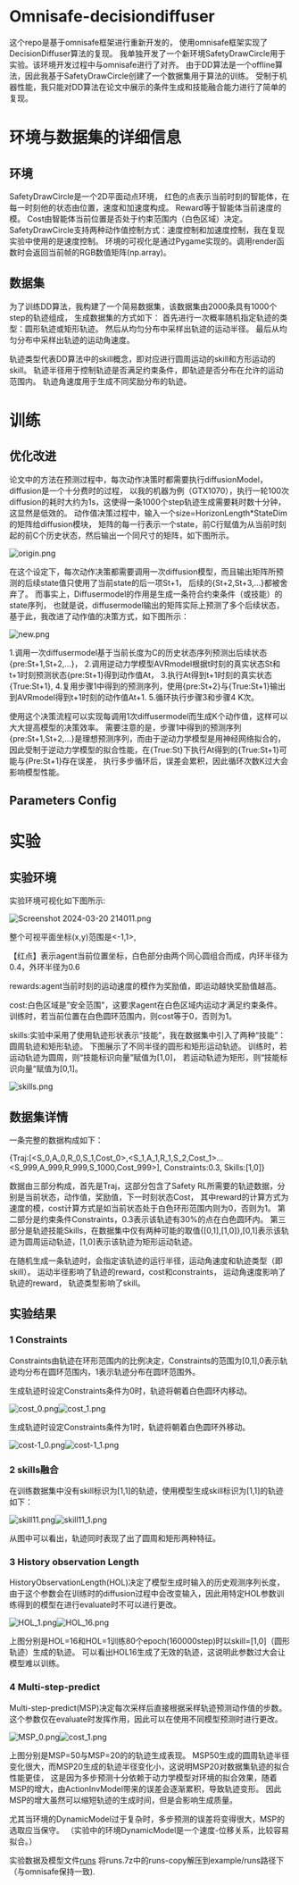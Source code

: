 # Omnisafe-decisiondiffuser

这个repo是基于omnisafe框架进行重新开发的，
使用omnisafe框架实现了DecisionDiffuser算法的复现。
我单独开发了一个新环境SafetyDrawCircle用于实验。该环境开发过程中与omnisafe进行了对齐。
由于DD算法是一个offline算法，因此我基于SafetyDrawCircle创建了一个数据集用于算法的训练。
受制于机器性能，我只能对DD算法在论文中展示的条件生成和技能融合能力进行了简单的复现。

# 环境与数据集的详细信息

## 环境

SafetyDrawCircle是一个2D平面动点环境，
红色的点表示当前时刻的智能体，在每一时刻他的状态由位置，速度和加速度构成。
Reward等于智能体当前速度的模。
Cost由智能体当前位置是否处于约束范围内（白色区域）决定。
SafetyDrawCircle支持两种动作值控制方式：速度控制和加速度控制，我在复现实验中使用的是速度控制。
环境的可视化是通过Pygame实现的。调用render函数时会返回当前帧的RGB数值矩阵(np.array)。

## 数据集

为了训练DD算法，我构建了一个简易数据集，该数据集由2000条具有1000个step的轨迹组成，
生成数据集的方式如下：
首先进行一次概率随机指定轨迹的类型：圆形轨迹或矩形轨迹。
然后从均匀分布中采样出轨迹的运动半径。
最后从均匀分布中采样出轨迹的运动角速度。

轨迹类型代表DD算法中的skill概念，即对应进行圆周运动的skill和方形运动的skill。
轨迹半径用于控制轨迹是否满足约束条件，即轨迹是否分布在允许的运动范围内。
轨迹角速度用于生成不同奖励分布的轨迹。

# 训练

## 优化改进

论文中的方法在预测过程中，每次动作决策时都需要执行diffusionModel，diffusion是一个十分费时的过程，
以我的机器为例（GTX1070），执行一轮100次diffusion的耗时大约为1s，这使得一条1000个step轨迹生成需要耗时数十分钟，
这显然是低效的。
动作值决策过程中，输入一个size=HorizonLength*StateDim的矩阵给diffusion模块，
矩阵的每一行表示一个state，前C行赋值为从当前时刻起的前C个历史状态，然后输出一个同尺寸的矩阵，如下图所示。

![origin.png](resource/origin.png)

在这个设定下，每次动作决策都需要调用一次diffusion模型，而且输出矩阵所预测的后续state值只使用了当前state的后一项St+1，
后续的{St+2,St+3,...}都被舍弃了。
而事实上，Diffusermodel的作用是生成一条符合约束条件（或技能）的state序列，
也就是说，diffusermodel输出的矩阵实际上预测了多个后续状态，
基于此，我改进了动作值的决策方式，如下图所示：

![new.png](resource/new.png)

1.调用一次diffusermodel基于当前长度为C的历史状态序列预测出后续状态{pre:St+1,St+2,...}，
2.调用逆动力学模型AVRmodel根据t时刻的真实状态St和t+1时刻预测状态{pre:St+1}得到动作值At，
3.执行At得到t+1时刻的真实状态{True:St+1},
4.复用步骤1中得到的预测序列，使用{pre:St+2}与{True:St+1}输出到AVRmodel得到t+1时刻的动作值At+1.
5.循环执行步骤3和步骤4 K次。

使用这个决策流程可以实现每调用1次diffusermodel而生成K个动作值，这样可以大大提高模型的决策效率。
需要注意的是，步骤1中得到的预测序列{pre:St+1,St+2,...}是理想预测序列，而由于逆动力学模型是用神经网络拟合的，
因此受制于逆动力学模型的拟合性能，在{True:St}下执行At得到的{True:St+1}可能与{Pre:St+1}存在误差，
执行多步循环后，误差会累积，因此循环次数K过大会影响模型性能。

## Parameters Config

# 实验

## 实验环境

实验环境可视化如下图所示:

![Screenshot 2024-03-20 214011.png](resource/Screenshot%202024-03-20%20214011.png)

整个可视平面坐标(x,y)范围是<-1,1>,

【红点】表示agent当前位置坐标，白色部分由两个同心圆组合而成，内环半径为0.4，外环半径为0.6

rewards:agent当前时刻的运动速度的模作为奖励值，即运动越快奖励值越高。

cost:白色区域是”安全范围"，这要求agent在白色区域内运动才满足约束条件。
训练时，若当前位置在白色圆环范围内，则cost等于0，否则为1。

skills:实验中采用了使用轨迹形状表示“技能”，我在数据集中引入了两种“技能”：圆周轨迹和矩形轨迹。
下图展示了不同半径的圆形和矩形运动轨迹。
训练时，若运动轨迹为圆周，则“技能标识向量”赋值为[1,0]，
若运动轨迹为矩形，则“技能标识向量“赋值为[0,1]。

![skills.png](resource/skills.png)

## 数据集详情

一条完整的数据构成如下：

{Traj:[<S_0,A_0,R_0,S_1,Cost_0>,<S_1,A_1,R_1,S_2,Cost_1>...<S_999,A_999,R_999,S_1000,Cost_999>],
Constraints:0.3,
Skills:[1,0]}

数据由三部分构成，首先是Traj，这部分包含了Safety RL所需要的轨迹数据，分别是当前状态，动作值，奖励值，下一时刻状态Cost，
其中reward的计算方式为速度的模，cost计算方式是如当前状态处于白色环形范围内则为0，否则为1。
第二部分是约束条件Constraints，0.3表示该轨迹有30%的点在白色圆环内。
第三部分是轨迹技能Skills，在数据集中仅有两种可能的取值{[0,1],[1,0]},[0,1]表示该轨迹为圆周运动轨迹，[1,0]表示该轨迹为矩形运动轨迹。

在随机生成一条轨迹时，会指定该轨迹的运行半径，运动角速度和轨迹类型（即skill）。
运动半径影响了轨迹的reward，cost和constraints，
运动角速度影响了轨迹的reward，
轨迹类型影响了skill。

## 实验结果

### 1 Constraints

Constraints由轨迹在环形范围内的比例决定，Constraints的范围为[0,1],0表示轨迹均分布在圆环范围内，1表示轨迹分布在圆环范围外。

生成轨迹时设定Constraints条件为0时，轨迹将朝着白色圆环内移动。

![cost_0.png](resource/cost_0.png)![cost_1.png](resource/cost_1.png)

生成轨迹时设定Constraints条件为1时，轨迹将朝着白色圆环外移动。

![cost-1_0.png](resource/cost-1_0.png)![cost-1_1.png](resource/cost-1_1.png)

### 2 skills融合

在训练数据集中没有skill标识为[1,1]的轨迹，使用模型生成skill标识为[1,1]的轨迹如下：

![skill11.png](resource/skill11.png)![skill11_1.png](resource/skill11_1.png)

从图中可以看出，轨迹同时表现了出了圆周和矩形两种特征。

### 3 History observation Length

HistoryObservationLength(HOL)决定了模型生成时输入的历史观测序列长度，
由于这个参数会在训练时的diffusion过程中会改变输入，因此用特定HOL参数训练得到的模型在进行evaluate时不可以进行更改。

![HOL_1.png](resource/HOL_1.png)![HOL_16.png](resource/HOL_16.png)

上图分别是HOL=16和HOL=1训练80个epoch(160000step)时以skill=[1,0]（圆形轨迹）生成的轨迹。
可以看出HOL16生成了无效的轨迹，这说明此参数过大会让模型难以训练。


### 4 Multi-step-predict

Multi-step-predict(MSP)决定每次采样后直接根据采样轨迹预测动作值的步数。
这个参数仅在evaluate时发挥作用，因此可以在使用不同模型预测时进行更改。

![MSP_0.png](resource/MSP_0.png)![cost_1.png](resource/cost_1.png)

上图分别是MSP=50与MSP=20的的轨迹生成表现。
MSP50生成的圆周轨迹半径变化很大，而MSP20生成的轨迹半径变化小，这说明MSP20对数据集轨迹的拟合性能更佳，
这是因为多步预测十分依赖于动力学模型对环境的拟合效果，随着MSP的增大，由ActionInvModel带来的误差会逐渐累积，导致轨迹变形。
因此MSP的增大虽然可以缩短轨迹的生成时间，但是会影响生成质量。

尤其当环境的DynamicModel过于复杂时，多步预测的误差将变得很大，MSP的选取应当保守。
（实验中的环境DynamicModel是一个速度-位移关系，比较容易拟合。）

实验数据及模型文件[runs](https://drive.google.com/file/d/1m0l23SZMMaKVCUiogxA18NbH8gSBlSLz/view?usp=drive_link)
将runs.7z中的runs-copy解压到example/runs路径下（与omnisafe保持一致).

